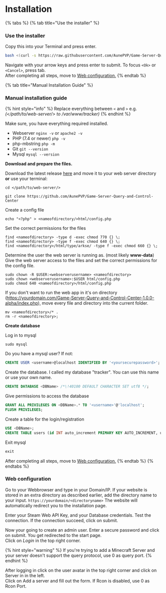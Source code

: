# Installation

{% tabs %}
{% tab title="Use the installer" %}
### Use the installer

Copy this into your Terminal and press enter.

```bash
bash <(curl -s https://raw.githubusercontent.com/AunePVP/Game-Server-Query-and-Control-Center/main/install.sh)
```

Navigate with your arrow keys and press enter to submit. To focus `<Ok>` or `<Cancel>`, press tab.\
After completing all steps, move to [Web configuration.](https://github.com/AunePVP/Game-Server-Query-and-Control-Center/wiki/Installation#web-configuration)
{% endtab %}

{% tab title="Manual Installation Guide" %}
### Manual installation guide

{% hint style="info" %}
Replace everything between `<` and `>` e.g. _(\</path/to/web-server/> to /var/www/tracker)_
{% endhint %}

Make sure, you have everything required installed.

* Webserver `nginx -v` or `apache2 -v`
* PHP (7.4 or newer) `php -v`
* php-mbstring `php -m`
* Git `git --version`
* Mysql `mysql --version`

**Download and prepare the files.**

Download the latest release [here](https://github.com/AunePVP/Game-Server-Query-and-Control-Center/releases) and move it to your web server directory **or** use your terminal:

```shell
cd </path/to/web-server/>
```

```shell
git clone https://github.com/AunePVP/Game-Server-Query-and-Control-Center
```

Create a config file

```shell
echo "<?php" > <nameofdirectory/>html/config.php
```

Set the correct permissions for the files

```shell
find <nameofdirectory> -type d -exec chmod 770 {} \;
find <nameofdirectory> -type f -exec chmod 640 {} \;
find <nameofdirectory>/html/type/arkse/ -type f -exec chmod 660 {} \;
```

Determine the user the web server is running as. (most likely **www-data**) Give the web server access to the files and set the correct permissions for the config file.

```shell
sudo chown -R $USER:<webserverusername> <nameofdirectory>
sudo chown <webserverusername>:$USER html/config.php
sudo chmod 640 <nameofdirectory>/html/config.php
```

If you don't want to run the web app in it's on directory (https://yourdomain.com/Game-Server-Query-and-Control-Center-1.0.0-alpha/index.php), move every file and directory into the current folder.

```shell
mv <nameofdirectory>/* .
rm -r <nameofdirectory>;
```

**Create database**

Log in to mysql

```shell
sudo mysql
```

Do you have a mysql user? If not:

```sql
CREATE USER <username>@localhost IDENTIFIED BY '<yoursecurepassword>';
```

Create the database. I called my database "tracker". You can use this name or use your own name.

```sql
CREATE DATABASE <DBName> /*\!40100 DEFAULT CHARACTER SET utf8 */;
```

Give permissions to access the database

```sql
GRANT ALL PRIVILEGES ON <DBName>.* TO '<username>'@'localhost';
FLUSH PRIVILEGES;
```

Create a table for the login/registration

```sql
USE <DBName>;
CREATE TABLE users (id INT auto_increment PRIMARY KEY AUTO_INCREMENT, username VARCHAR(100) NOT NULL, password VARCHAR(100) NOT NULL, server JSON NOT NULL);
```

Exit mysql

```sql
exit
```

After completing all steps, move to [Web configuration.](https://github.com/AunePVP/Game-Server-Query-and-Control-Center/wiki/Installation#web-configuration)
{% endtab %}
{% endtabs %}



### Web configuration

Go to your Webbrowser and type in your Domain/IP. If your website is stored in an extra directory as described earlier, add the directory name to your input. `https://yourdomain/<directoryname>` The website will automatically redirect you to the installation page.

Enter your Steam Web API Key, and your Database credentials. Test the connection. If the connection succeed, click on submit.

Now your going to create an admin user. Enter a secure password and click on submit. You get redirected to the start page.\
Click on _Login_ in the top right corner.

{% hint style="warning" %}
If you're trying to add a Minecraft Server and your server doesn't support the query protocol, use 0 as query port.
{% endhint %}

After logging in click on the user avatar in the top right corner and click on Server in in the left.\
Click on Add a server and fill out the form. If Rcon is disabled, use 0 as Rcon Port.

